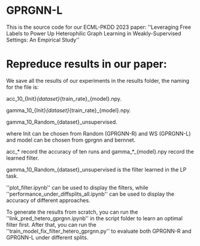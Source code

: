# GPRGNN-L

This is the source code for our ECML-PKDD 2023 paper:
''Leveraging Free Labels to Power Up Heterophilic Graph Learning in Weakly-Supervised Settings: An Empirical Study''

# Repreduce results in our paper:
We save all the results of our experiments in the results folder, the naming for the file is:

acc_10_{Init}_{dataset}_{train_rate}_{model}.npy.

gamma_10_{Init}_{dataset}_{train_rate}_{model}.npy.

gamma_10_Random_{dataset}_unsupervised.

where Init can be chosen from Random (GPRGNN-R) and WS (GPRGNN-L) and model can be chosen from gprgnn and bernnet.

acc_* record the accuracy of ten runs and gamma_*_{model}.npy record the learned filter.

gamma_10_Random_{dataset}_unsupervised is the filter learned in the LP task.

''plot_filter.ipynb'' can be used to display the filters, while ''performance_under_diffsplits_all.ipynb'' can be used to display the accuracy of different approaches.

To generate the results from scratch, you can run the ''link_pred_hetero_gprgnn.ipynb'' in the script folder to learn an optimal filter first. After that, you can run the ''train_model_fix_filter_hetero_gprgnn.py'' to evaluate both GPRGNN-R and GPRGNN-L under different splits.

